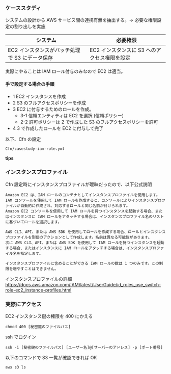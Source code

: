 ### ケーススタディ

システムの設計から AWS サービス間の連携有無を抽出する。→ 必要な権限設定の割り出しを実施

| システム                                       | 必要権限                                     |
| ---------------------------------------------- | -------------------------------------------- |
| EC2 インスタンスがバッチ処理で S3 にデータ保存 | EC2 インスタンスに S3 へのアクセス権限を設定 |

実際にやることは IAM ロール付与のみなので EC2 は適当。<br>

#### 手で設定する場合の手順

- 1 EC2 インスタンスを作成
- 2 S3 のフルアクセスポリシーを作成<br>
- 3 EC2 に付与するためのロールを作成。
  - 3-1 信頼エンティティは EC2 を選択 (信頼ポリシー)
  - 2-2 許可ポリシーは 2 で作成した S3 のフルアクセスポリシーを許可
- 4 3 で作成したロールを EC2 に付与して完了

以下、Cfn の設定

```
Cfn/casestudy-iam-role.yml
```

**tips**

### インスタンスプロファイル

Cfn 設定時にインスタンスプロファイルが曖昧だったので、以下公式説明

```
Amazon EC2 は、IAM ロールのコンテナとしてインスタンスプロファイルを使用します。IAM コンソールを使用して IAM ロールを作成すると、コンソールによりインスタンスプロファイルが自動的に作成され、対応するロールと同じ名前が付けられます。
Amazon EC2 コンソールを使用して IAM ロールを持つインスタンスを起動する場合、またはインスタンスに IAM ロールをアタッチする場合は、インスタンスプロファイル名のリストに基づいてロールを選択します。

AWS CLI、API、または AWS SDK を使用してロールを作成する場合、ロールとインスタンスプロファイルを別個のアクションとして作成します。名前は異なる可能性があります。
次に AWS CLI、API、または AWS SDK を使用して IAM ロールを持つインスタンスを起動する場合、またはインスタンスに IAM ロールをアタッチする場合は、インスタンスプロファイル名を指定します。

インスタンスプロファイルに含めることができる IAM ロールの数は 1 つのみです。この制限を増やすことはできません。
```

インスタンスプロファイルの詳細
https://docs.aws.amazon.com/IAM/latest/UserGuide/id_roles_use_switch-role-ec2_instance-profiles.html

### 実際にアクセス

EC2 インスタンス鍵の権限を 400 にかえる

```
chmod 400 [秘密鍵のファイルパス]
```

ssh でログイン

```
ssh -i [秘密鍵のファイルパス] [ユーザー名]@[サーバーのアドレス] -p [ポート番号]
```

以下のコマンドで S3 一覧が確認できれば OK

```
aws s3 ls
```
